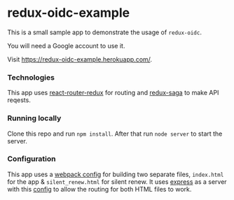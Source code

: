 # redux-oidc-example

This is a small sample app to demonstrate the usage of `redux-oidc`.

You will need a Google account to use it.

Visit <https://redux-oidc-example.herokuapp.com/>.

### Technologies
This app uses [react-router-redux](https://github.com/reactjs/react-router-redux) for routing and [redux-saga](https://github.com/yelouafi/redux-saga) to make API reqests.

### Running locally
Clone this repo and run `npm install`.
After that run `node server` to start the server.

### Configuration
This app uses a [webpack config](webpack.config.js) for building two separate files, `index.html` for the app & `silent_renew.html` for silent renew. It uses [express](https://github.com/expressjs/express) as a server with this [config](server.prod.js) to allow the routing for both HTML files to work.
